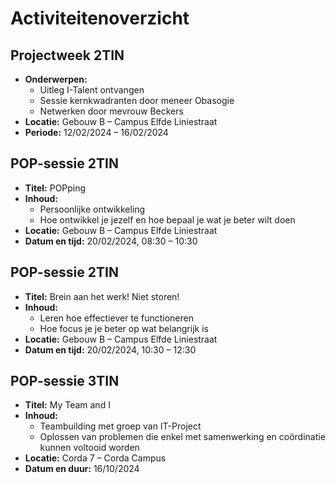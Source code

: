 # Activiteitenoverzicht 

## Projectweek 2TIN
- **Onderwerpen:**  
  - Uitleg I-Talent ontvangen  
  - Sessie kernkwadranten door meneer Obasogie  
  - Netwerken door mevrouw Beckers  
- **Locatie:** Gebouw B – Campus Elfde Liniestraat  
- **Periode:** 12/02/2024 – 16/02/2024

## POP-sessie 2TIN
- **Titel:** POPping  
- **Inhoud:**  
  - Persoonlijke ontwikkeling  
  - Hoe ontwikkel je jezelf en hoe bepaal je wat je beter wilt doen  
- **Locatie:** Gebouw B – Campus Elfde Liniestraat  
- **Datum en tijd:** 20/02/2024, 08:30 – 10:30

## POP-sessie 2TIN
- **Titel:** Brein aan het werk! Niet storen!  
- **Inhoud:**  
  - Leren hoe effectiever te functioneren  
  - Hoe focus je je beter op wat belangrijk is  
- **Locatie:** Gebouw B – Campus Elfde Liniestraat  
- **Datum en tijd:** 20/02/2024, 10:30 – 12:30

## POP-sessie 3TIN
- **Titel:** My Team and I  
- **Inhoud:**  
  - Teambuilding met groep van IT-Project  
  - Oplossen van problemen die enkel met samenwerking en coördinatie kunnen voltooid worden  
- **Locatie:** Corda 7 – Corda Campus  
- **Datum en duur:** 16/10/2024
